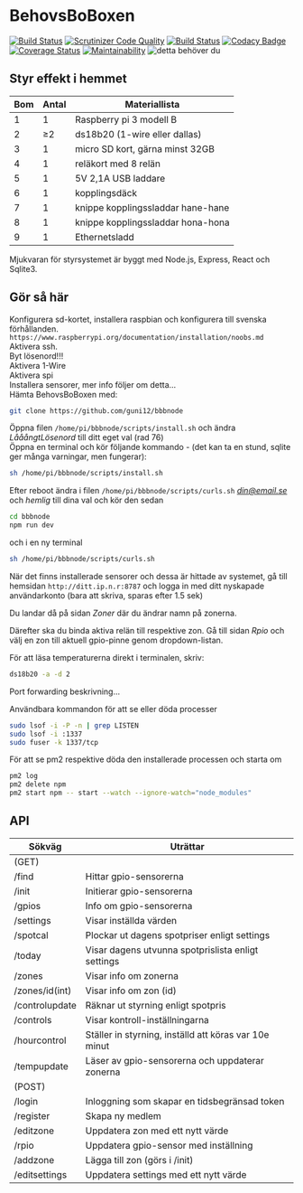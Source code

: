 # BehovsBoBoxen
[![Build Status](https://travis-ci.org/guni12/bbbnode.svg?branch=master)](https://travis-ci.org/guni12/bbbnode) 
[![Scrutinizer Code Quality](https://scrutinizer-ci.com/g/guni12/bbbnode/badges/quality-score.png?b=master)](https://scrutinizer-ci.com/g/guni12/bbbnode/?branch=master) 
[![Build Status](https://scrutinizer-ci.com/g/guni12/bbbnode/badges/build.png?b=master)](https://scrutinizer-ci.com/g/guni12/bbbnode/build-status/master) 
[![Codacy Badge](https://api.codacy.com/project/badge/Grade/b293df61900a45f5afae54b63d759876)](https://www.codacy.com/app/guni12/bbbnode?utm_source=github.com&amp;utm_medium=referral&amp;utm_content=guni12/bbbnode&amp;utm_campaign=Badge_Grade) 
[![Coverage Status](https://coveralls.io/repos/github/guni12/bbbnode/badge.png?branch=master)](https://coveralls.io/github/guni12/bbbnode?branch=master) 
[![Maintainability](https://api.codeclimate.com/v1/badges/d358e99378a19a9ec839/maintainability)](https://codeclimate.com/github/guni12/bbbnode/maintainability)
![detta behöver du](http://www.behovsbo.se/themes/images/bbbmaterial.jpg)
## Styr effekt i hemmet
| Bom | Antal    | Materiallista                     |
| --- | ---------|---------------------------------- |
| 1   | 1        | Raspberry pi 3 modell B           |
| 2   | &#8805;2 | ds18b20 (1-wire eller dallas)     |
| 3   | 1        | micro SD kort, gärna minst 32GB   |
| 4   | 1        | reläkort med 8 relän              |
| 5   | 1        | 5V 2,1A USB laddare               |
| 6   | 1        | kopplingsdäck                     |
| 7   | 1        | knippe kopplingssladdar hane-hane |
| 8   | 1        | knippe kopplingssladdar hona-hona |
| 9   | 1        | Ethernetsladd                     |

Mjukvaran för styrsystemet är byggt med Node.js, Express, React och Sqlite3.

## Gör så här

Konfigurera sd-kortet, installera raspbian och konfigurera till svenska förhållanden.  
`https://www.raspberrypi.org/documentation/installation/noobs.md`  
Aktivera ssh.  
Byt lösenord!!!  
Aktivera 1-Wire  
Aktivera spi  
Installera sensorer, mer info följer om detta...  
Hämta BehovsBoBoxen med:  
```sh
git clone https://github.com/guni12/bbbnode
```
Öppna filen `/home/pi/bbbnode/scripts/install.sh` och ändra *LååångtLösenord* till ditt eget val (rad 76)  
Öppna en terminal och kör följande kommando - (det kan ta en stund, sqlite ger många varningar, men fungerar):  
```sh
sh /home/pi/bbbnode/scripts/install.sh
```
Efter reboot ändra i filen `/home/pi/bbbnode/scripts/curls.sh` *din@email.se* och *hemlig* till dina val och kör den sedan
```sh
cd bbbnode
npm run dev
```
och i en ny terminal
```sh
sh /home/pi/bbbnode/scripts/curls.sh
```
När det finns installerade sensorer och dessa är hittade av systemet, gå till hemsidan `http://ditt.ip.n.r:8787` och logga in med ditt nyskapade användarkonto (bara att skriva, sparas efter 1.5 sek)

Du landar då på sidan *Zoner* där du ändrar namn på zonerna.

Därefter ska du binda aktiva relän till respektive zon. Gå till sidan *Rpio* och välj en zon till aktuell gpio-pinne genom dropdown-listan.

För att läsa temperaturerna direkt i terminalen, skriv:
```sh
ds18b20 -a -d 2
```
Port forwarding beskrivning...

Användbara kommandon för att se eller döda processer
```sh
sudo lsof -i -P -n | grep LISTEN
sudo lsof -i :1337
sudo fuser -k 1337/tcp
```
För att se pm2 respektive döda den installerade processen och starta om
```sh
pm2 log
pm2 delete npm
pm2 start npm -- start --watch --ignore-watch="node_modules"
```
## API

| Sökväg         | Uträttar                                              |
|----------------|-------------------------------------------------------|
| (GET)          |                                                       |
| /find          | Hittar gpio-sensorerna                                |
| /init          | Initierar gpio-sensorerna                             |
| /gpios         | Info om gpio-sensorerna                               |
| /settings      | Visar inställda värden                                |
| /spotcal       | Plockar ut dagens spotpriser enligt settings          |
| /today         | Visar dagens utvunna spotprislista enligt settings    |
| /zones         | Visar info om zonerna                                 |
| /zones/id(int) | Visar info om zon (id)                                |
| /controlupdate | Räknar ut styrning enligt spotpris                    |
| /controls      | Visar kontroll-inställningarna                        |
| /hourcontrol   | Ställer in styrning, inställd att köras var 10e minut |
| /tempupdate    | Läser av gpio-sensorerna och uppdaterar zonerna       |
| (POST)         |                                                       |
| /login         | Inloggning som skapar en tidsbegränsad token          |
| /register      | Skapa ny medlem                                       |
| /editzone      | Uppdatera zon med ett nytt värde                      |
| /rpio          | Uppdatera gpio-sensor med inställning                 |
| /addzone       | Lägga till zon (görs i /init)                         |
| /editsettings  | Uppdatera settings med ett nytt värde                 |